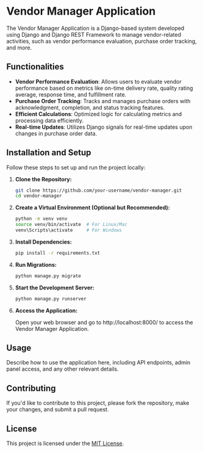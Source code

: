 # Vendor Manager Application

The Vendor Manager Application is a Django-based system developed using Django and Django REST Framework to manage vendor-related activities, such as vendor performance evaluation, purchase order tracking, and more.

## Functionalities

- **Vendor Performance Evaluation**: Allows users to evaluate vendor performance based on metrics like on-time delivery rate, quality rating average, response time, and fulfillment rate.
- **Purchase Order Tracking**: Tracks and manages purchase orders with acknowledgment, completion, and status tracking features.
- **Efficient Calculations**: Optimized logic for calculating metrics and processing data efficiently.
- **Real-time Updates**: Utilizes Django signals for real-time updates upon changes in purchase order data.

## Installation and Setup

Follow these steps to set up and run the project locally:

1. **Clone the Repository:**

    ```bash
    git clone https://github.com/your-username/vendor-manager.git
    cd vendor-manager
    ```

2. **Create a Virtual Environment (Optional but Recommended):**

    ```bash
    python -m venv venv
    source venv/bin/activate  # For Linux/Mac
    venv\Scripts\activate     # For Windows
    ```

3. **Install Dependencies:**

    ```bash
    pip install -r requirements.txt
    ```

4. **Run Migrations:**

    ```bash
    python manage.py migrate
    ```

5. **Start the Development Server:**

    ```bash
    python manage.py runserver
    ```

6. **Access the Application:**

    Open your web browser and go to http://localhost:8000/ to access the Vendor Manager Application.

## Usage

Describe how to use the application here, including API endpoints, admin panel access, and any other relevant details.

## Contributing

If you'd like to contribute to this project, please fork the repository, make your changes, and submit a pull request.

## License

This project is licensed under the [MIT License](LICENSE).

